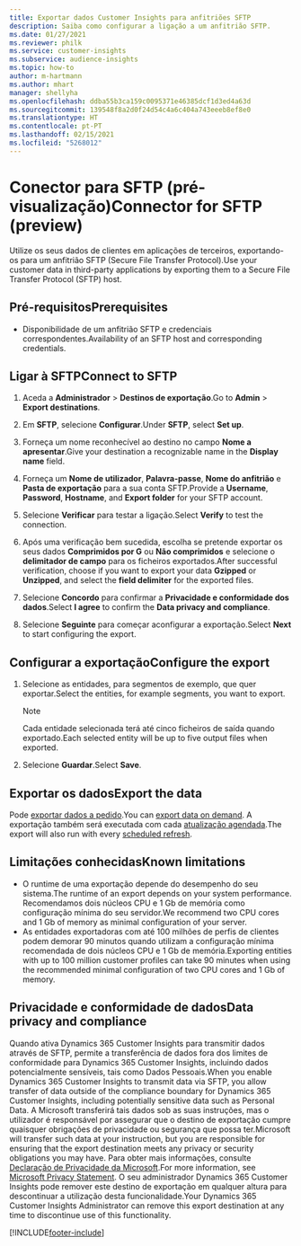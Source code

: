 ```yaml
---
title: Exportar dados Customer Insights para anfitriões SFTP
description: Saiba como configurar a ligação a um anfitrião SFTP.
ms.date: 01/27/2021
ms.reviewer: philk
ms.service: customer-insights
ms.subservice: audience-insights
ms.topic: how-to
author: m-hartmann
ms.author: mhart
manager: shellyha
ms.openlocfilehash: ddba55b3ca159c0095371e46385dcf1d3ed4a63d
ms.sourcegitcommit: 139548f8a2d0f24d54c4a6c404a743eeeb8ef8e0
ms.translationtype: HT
ms.contentlocale: pt-PT
ms.lasthandoff: 02/15/2021
ms.locfileid: "5268012"
---
```

# <a name="connector-for-sftp-preview"></a><span data-ttu-id="66763-103">Conector para SFTP (pré-visualização)</span><span class="sxs-lookup"><span data-stu-id="66763-103">Connector for SFTP (preview)</span></span>

<span data-ttu-id="66763-104">Utilize os seus dados de clientes em aplicações de terceiros, exportando-os para um anfitrião SFTP (Secure File Transfer Protocol).</span><span class="sxs-lookup"><span data-stu-id="66763-104">Use your customer data in third-party applications by exporting them to a Secure File Transfer Protocol (SFTP) host.</span></span>

## <a name="prerequisites"></a><span data-ttu-id="66763-105">Pré-requisitos</span><span class="sxs-lookup"><span data-stu-id="66763-105">Prerequisites</span></span>

- <span data-ttu-id="66763-106">Disponibilidade de um anfitrião SFTP e credenciais correspondentes.</span><span class="sxs-lookup"><span data-stu-id="66763-106">Availability of an SFTP host and corresponding credentials.</span></span>

## <a name="connect-to-sftp"></a><span data-ttu-id="66763-107">Ligar à SFTP</span><span class="sxs-lookup"><span data-stu-id="66763-107">Connect to SFTP</span></span>

1. <span data-ttu-id="66763-108">Aceda a **Administrador** > **Destinos de exportação**.</span><span class="sxs-lookup"><span data-stu-id="66763-108">Go to **Admin** > **Export destinations**.</span></span>

1. <span data-ttu-id="66763-109">Em **SFTP**, selecione **Configurar**.</span><span class="sxs-lookup"><span data-stu-id="66763-109">Under **SFTP**, select **Set up**.</span></span>

1. <span data-ttu-id="66763-110">Forneça um nome reconhecível ao destino no campo **Nome a apresentar**.</span><span class="sxs-lookup"><span data-stu-id="66763-110">Give your destination a recognizable name in the **Display name** field.</span></span>

1. <span data-ttu-id="66763-111">Forneça um **Nome de utilizador**, **Palavra-passe**, **Nome do anfitrião** e **Pasta de exportação** para a sua conta SFTP.</span><span class="sxs-lookup"><span data-stu-id="66763-111">Provide a **Username**, **Password**, **Hostname**, and **Export folder** for your SFTP account.</span></span>

1. <span data-ttu-id="66763-112">Selecione **Verificar** para testar a ligação.</span><span class="sxs-lookup"><span data-stu-id="66763-112">Select **Verify** to test the connection.</span></span>

1. <span data-ttu-id="66763-113">Após uma verificação bem sucedida, escolha se pretende exportar os seus dados **Comprimidos por G** ou **Não comprimidos** e selecione o **delimitador de campo** para os ficheiros exportados.</span><span class="sxs-lookup"><span data-stu-id="66763-113">After successful verification, choose if you want to export your data **Gzipped** or **Unzipped**, and select the **field delimiter** for the exported files.</span></span>

1. <span data-ttu-id="66763-114">Selecione **Concordo** para confirmar a **Privacidade e conformidade dos dados**.</span><span class="sxs-lookup"><span data-stu-id="66763-114">Select **I agree** to confirm the **Data privacy and compliance**.</span></span>

1. <span data-ttu-id="66763-115">Selecione **Seguinte** para começar aconfigurar a exportação.</span><span class="sxs-lookup"><span data-stu-id="66763-115">Select **Next** to start configuring the export.</span></span>

## <a name="configure-the-export"></a><span data-ttu-id="66763-116">Configurar a exportação</span><span class="sxs-lookup"><span data-stu-id="66763-116">Configure the export</span></span>

1. <span data-ttu-id="66763-117">Selecione as entidades, para segmentos de exemplo, que quer exportar.</span><span class="sxs-lookup"><span data-stu-id="66763-117">Select the entities, for example segments, you want to export.</span></span>

   > [!NOTE]
   > <span data-ttu-id="66763-118">Cada entidade selecionada terá até cinco ficheiros de saída quando exportado.</span><span class="sxs-lookup"><span data-stu-id="66763-118">Each selected entity will be up to five output files when exported.</span></span> 

1. <span data-ttu-id="66763-119">Selecione **Guardar**.</span><span class="sxs-lookup"><span data-stu-id="66763-119">Select **Save**.</span></span>

## <a name="export-the-data"></a><span data-ttu-id="66763-120">Exportar os dados</span><span class="sxs-lookup"><span data-stu-id="66763-120">Export the data</span></span>

<span data-ttu-id="66763-121">Pode [exportar dados a pedido](export-destinations.md).</span><span class="sxs-lookup"><span data-stu-id="66763-121">You can [export data on demand](export-destinations.md).</span></span> <span data-ttu-id="66763-122">A exportação também será executada com cada [atualização agendada](system.md#schedule-tab).</span><span class="sxs-lookup"><span data-stu-id="66763-122">The export will also run with every [scheduled refresh](system.md#schedule-tab).</span></span>

## <a name="known-limitations"></a><span data-ttu-id="66763-123">Limitações conhecidas</span><span class="sxs-lookup"><span data-stu-id="66763-123">Known limitations</span></span>

- <span data-ttu-id="66763-124">O runtime de uma exportação depende do desempenho do seu sistema.</span><span class="sxs-lookup"><span data-stu-id="66763-124">The runtime of an export depends on your system performance.</span></span> <span data-ttu-id="66763-125">Recomendamos dois núcleos CPU e 1 Gb de memória como configuração mínima do seu servidor.</span><span class="sxs-lookup"><span data-stu-id="66763-125">We recommend two CPU cores and 1 Gb of memory as minimal configuration of your server.</span></span> 
- <span data-ttu-id="66763-126">As entidades exportadoras com até 100 milhões de perfis de clientes podem demorar 90 minutos quando utilizam a configuração mínima recomendada de dois núcleos CPU e 1 Gb de memória.</span><span class="sxs-lookup"><span data-stu-id="66763-126">Exporting entities with up to 100 million customer profiles can take 90 minutes when using the recommended minimal configuration of two CPU cores and 1 Gb of memory.</span></span> 

## <a name="data-privacy-and-compliance"></a><span data-ttu-id="66763-127">Privacidade e conformidade de dados</span><span class="sxs-lookup"><span data-stu-id="66763-127">Data privacy and compliance</span></span>

<span data-ttu-id="66763-128">Quando ativa Dynamics 365 Customer Insights para transmitir dados através de SFTP, permite a transferência de dados fora dos limites de conformidade para Dynamics 365 Customer Insights, incluindo dados potencialmente sensíveis, tais como Dados Pessoais.</span><span class="sxs-lookup"><span data-stu-id="66763-128">When you enable Dynamics 365 Customer Insights to transmit data via SFTP, you allow transfer of data outside of the compliance boundary for Dynamics 365 Customer Insights, including potentially sensitive data such as Personal Data.</span></span> <span data-ttu-id="66763-129">A Microsoft transferirá tais dados sob as suas instruções, mas o utilizador é responsável por assegurar que o destino de exportação cumpre quaisquer obrigações de privacidade ou segurança que possa ter.</span><span class="sxs-lookup"><span data-stu-id="66763-129">Microsoft will transfer such data at your instruction, but you are responsible for ensuring that the export destination meets any privacy or security obligations you may have.</span></span> <span data-ttu-id="66763-130">Para obter mais informações, consulte [Declaração de Privacidade da Microsoft](https://go.microsoft.com/fwlink/?linkid=396732).</span><span class="sxs-lookup"><span data-stu-id="66763-130">For more information, see [Microsoft Privacy Statement](https://go.microsoft.com/fwlink/?linkid=396732).</span></span>
<span data-ttu-id="66763-131">O seu administrador Dynamics 365 Customer Insights pode remover este destino de exportação em qualquer altura para descontinuar a utilização desta funcionalidade.</span><span class="sxs-lookup"><span data-stu-id="66763-131">Your Dynamics 365 Customer Insights Administrator can remove this export destination at any time to discontinue use of this functionality.</span></span>


[!INCLUDE[footer-include](../includes/footer-banner.md)]